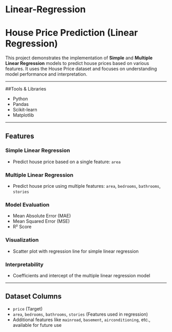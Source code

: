 # Linear-Regression
# House Price Prediction (Linear Regression)

This project demonstrates the implementation of **Simple** and **Multiple Linear Regression** models to predict house prices based on various features. It uses the House Price dataset and focuses on understanding model performance and interpretation.

---

##Tools & Libraries

- Python  
- Pandas  
- Scikit-learn  
- Matplotlib  

---

## Features

### Simple Linear Regression
- Predict house price based on a single feature: `area`

### Multiple Linear Regression
- Predict house price using multiple features: `area`, `bedrooms`, `bathrooms`, `stories`

### Model Evaluation
- Mean Absolute Error (MAE)  
- Mean Squared Error (MSE)  
- R² Score

### Visualization
- Scatter plot with regression line for simple linear regression

###  Interpretability
- Coefficients and intercept of the multiple linear regression model

---

## Dataset Columns

- `price` (Target)  
- `area`, `bedrooms`, `bathrooms`, `stories` (Features used in regression)  
- Additional features like `mainroad`, `basement`, `airconditioning`, etc., available for future use
